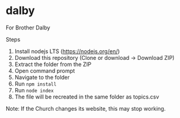 # dalby
For Brother Dalby

Steps
1. Install nodejs LTS (https://nodejs.org/en/)
1. Download this repository (Clone or download -> Download ZIP)
1. Extract the folder from the ZIP
1. Open command prompt
1. Navigate to the folder
1. Run `npm install`
1. Run `node index`
1. The file will be recreated in the same folder as topics.csv

Note: If the Church changes its website, this may stop working. 
